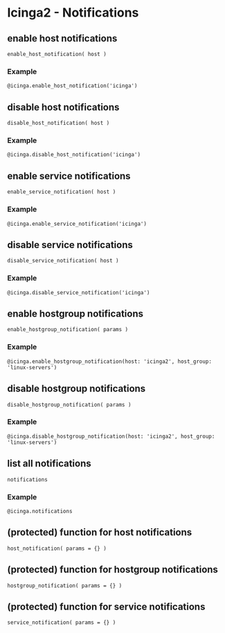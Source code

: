 # Icinga2 - Notifications


## <a name="enable-host-notification"></a>enable host notifications
    enable_host_notification( host )

### Example
    @icinga.enable_host_notification('icinga')


## <a name="disable-host-notification"></a>disable host notifications
    disable_host_notification( host )

### Example
    @icinga.disable_host_notification('icinga')


## <a name="enable-service-notification"></a>enable service notifications
    enable_service_notification( host )

### Example
    @icinga.enable_service_notification('icinga')


## <a name="disable-service-notification"></a>disable service notifications
    disable_service_notification( host )

### Example
    @icinga.disable_service_notification('icinga')


## <a name="enable-hostgroup-notification"></a>enable hostgroup notifications
    enable_hostgroup_notification( params )

### Example
    @icinga.enable_hostgroup_notification(host: 'icinga2', host_group: 'linux-servers')


## <a name="disable-hostgroup-notification"></a>disable hostgroup notifications
    disable_hostgroup_notification( params )

### Example
    @icinga.disable_hostgroup_notification(host: 'icinga2', host_group: 'linux-servers')


## <a name="list-notifications"></a>list all notifications
    notifications

### Example
    @icinga.notifications


## (protected) function for host notifications
    host_notification( params = {} )

## (protected) function for hostgroup notifications
    hostgroup_notification( params = {} )

## (protected) function for service notifications
    service_notification( params = {} )
